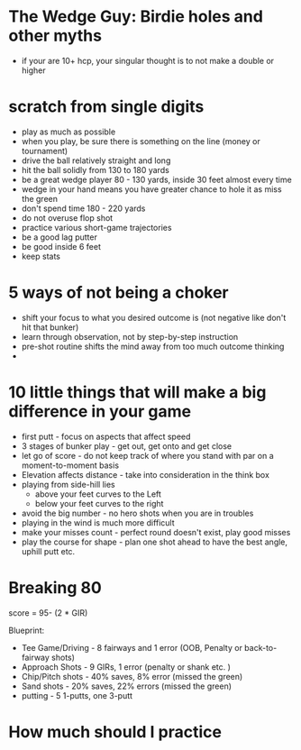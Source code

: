 # The Wedge Guy: Birdie holes and other myths
* if your are 10+ hcp, your singular thought is to not make a double or higher

# scratch from single digits
* play as much as possible
* when you play, be sure there is something on the line (money or tournament)
* drive the ball relatively straight and long
* hit the ball solidly from 130 to 180 yards
* be a great wedge player 80 - 130 yards, inside 30 feet almost every time
* wedge in your hand means you have greater chance to hole it as miss the green
* don't spend time 180 - 220 yards
* do not overuse flop shot
* practice various short-game trajectories
* be a good lag putter
* be good inside 6 feet
* keep stats

# 5 ways of not being a choker
* shift your focus to what you desired outcome is (not negative like don't hit that bunker)
* learn through observation, not by step-by-step instruction
* pre-shot routine shifts the mind away from too much outcome thinking
*

# 10 little things that will make a big difference in your game
* first putt - focus on aspects that affect speed
* 3 stages of bunker play - get out, get onto and get close
* let go of score - do not keep track of where you stand with par on a moment-to-moment basis
* Elevation affects distance - take into consideration in the think box
* playing from side-hill lies
  - above your feet curves to the Left
  - below your feet curves to the right
* avoid the big number - no hero shots when you are in troubles
* playing in the wind is much more difficult
* make your misses count - perfect round doesn't exist, play good misses
* play the course for shape - plan one shot ahead to have the best angle, uphill putt etc.


# Breaking 80
score = 95- (2 * GIR)

Blueprint:
* Tee Game/Driving - 8 fairways and 1 error (OOB, Penalty or back-to-fairway shots)
* Approach Shots - 9 GIRs, 1 error (penalty or shank etc. )
* Chip/Pitch shots - 40% saves, 8% error (missed the green)
* Sand shots - 20% saves, 22% errors (missed the green)
* putting - 5 1-putts, one 3-putt

# How much should I practice
